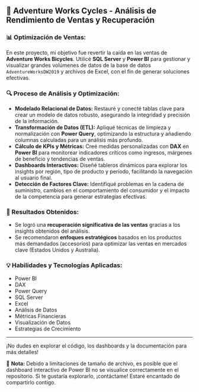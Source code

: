 ## 🚴 Adventure Works Cycles - Análisis de Rendimiento de Ventas y Recuperación

### 📊 Optimización de Ventas:

En este proyecto, mi objetivo fue revertir la caída en las ventas de **Adventure Works Bicycles**. Utilicé **SQL Server** y **Power BI** para gestionar y visualizar grandes volúmenes de datos de la base de datos `AdventureWorksDW2019` y archivos de Excel, con el fin de generar soluciones efectivas.

### 🔍 Proceso de Análisis y Optimización:

* **Modelado Relacional de Datos:** Restauré y conecté tablas clave para crear un modelo de datos robusto, asegurando la integridad y precisión de la información.
* **Transformación de Datos (ETL):** Apliqué técnicas de limpieza y normalización con **Power Query**, optimizando la estructura y añadiendo columnas calculadas para un análisis más profundo.
* **Cálculo de KPIs y Métricas:** Creé medidas personalizadas con **DAX** en **Power BI** para monitorear indicadores críticos como ingresos, márgenes de beneficio y tendencias de ventas.
* **Dashboards Interactivos:** Diseñé tableros dinámicos para explorar los insights por región, tipo de producto y período, facilitando la navegación al usuario final.
* **Detección de Factores Clave:** Identifiqué problemas en la cadena de suministro, cambios en el comportamiento del consumidor y el impacto de la competencia para generar estrategias efectivas.

### 🎯 Resultados Obtenidos:

* Se logró una **recuperación significativa de las ventas** gracias a los insights obtenidos del análisis.
* Se recomendaron **enfoques estratégicos** basados en los productos más demandados (accesorios) para optimizar las ventas en mercados clave (Estados Unidos y Australia).

### 💡 Habilidades y Tecnologías Aplicadas:

* Power BI
* DAX
* Power Query
* SQL Server
* Excel
* Análisis de Datos
* Métricas Financieras
* Visualización de Datos
* Estrategias de Crecimiento

---
¡No dudes en explorar el código, los dashboards y la documentación para más detalles!

📌 **Nota:** Debido a limitaciones de tamaño de archivo, es posible que el dashboard interactivo de Power BI no se visualice correctamente en el repositorio. Si te gustaría explorarlo, ¡contáctame! Estaré encantado de compartirlo contigo.
